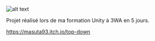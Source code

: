 ![alt text](https://i.gyazo.com/aae1cf19f2820310403e1b32804fb328.png)

Projet réalisé lors de ma formation Unity à 3WA en 5 jours.

https://masuta93.itch.io/top-down
